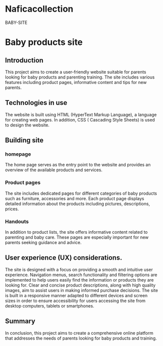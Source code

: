 # Naficacollection

BABY-SITE

# Baby products site

## Introduction

This project aims to create a user-friendly website suitable for parents looking for baby products and parenting
training. The site includes various features including product pages, informative content and tips for new parents.

## Technologies in use

The website is built using HTML (HyperText Markup Language), a language for creating web pages. In addition, CSS (
Cascading Style Sheets) is used to design the website.

## Building site

### homepage

The home page serves as the entry point to the website and provides an overview of the available products and services.

### Product pages

The site includes dedicated pages for different categories of baby products such as furniture, accessories and more.
Each product page displays detailed information about the products including pictures, descriptions, prices.

### Handouts

In addition to product lists, the site offers informative content related to parenting and baby care.
These pages are especially important for new parents seeking guidance and advice.

## User experience (UX) considerations.

The site is designed with a focus on providing a smooth and intuitive user experience.
Navigation menus, search functionality and filtering options are implemented to help users easily find the information
or products they are looking for.
Clear and concise product descriptions, along with high quality images, aim to assist users in making informed purchase
decisions.
The site is built in a responsive manner adapted to different devices and screen sizes in order to ensure accessibility
for users accessing the site from desktop computers, tablets or smartphones.

## Summary

In conclusion, this project aims to create a comprehensive online platform that addresses the needs of parents looking
for baby products and training.